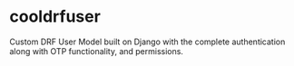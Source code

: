 # cooldrfuser

Custom DRF User Model built on Django with the complete authentication along with OTP functionality, and permissions.